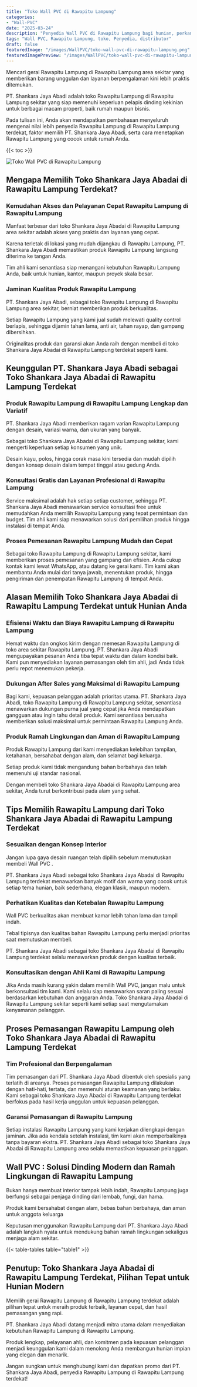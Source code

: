 ```yaml
---
title: "Toko Wall PVC di Rawapitu Lampung"
categories:
- "Wall-PVC"
date: "2025-03-24"
description: "Penyedia Wall PVC di Rawapitu Lampung bagi hunian, perkantoran, serta ritel. Material terbaik, variasi motif, pilihan warna elegan, beserta servis instalasi dikerjakan oleh teknisi berpengalaman dan kepastian resmi!|Servis penjualan Wall PVC di Rawapitu Lampung bagi keperluan tempat tinggal, office, atau toko, beserta material terbaik dan penempatan oleh tim ahli serta jaminan resmi.|Pilihan Wall PVC di Rawapitu Lampung yang terbukti untuk tempat tinggal, office, serta ritel, dengan panel unggulan dan penempatan ditangani oleh teknisi profesional dan jaminan resmi.|Penyediaan Wall PVC di Rawapitu Lampung bagi rumah, kantor, dan toko, dengan produk terbaik dan penempatan ditangani oleh teknisi ahli, lengkap beserta garansi resmi.}"
tags: "Wall PVC, Rawapitu Lampung, toko, Penyedia, distributor"
draft: false
featuredImage: "/images/WallPVC/toko-wall-pvc-di-rawapitu-lampung.png"
featuredImagePreview: "/images/WallPVC/toko-wall-pvc-di-rawapitu-lampung.png"
---
```


Mencari gerai Rawapitu Lampung di Rawapitu Lampung area sekitar yang memberikan barang unggulan dan layanan berpengalaman kini lebih praktis ditemukan.

PT. Shankara Jaya Abadi adalah toko Rawapitu Lampung di Rawapitu Lampung sekitar yang siap memenuhi keperluan pelapis dinding kekinian untuk berbagai macam properti, baik rumah maupun bisnis.

Pada tulisan ini, Anda akan mendapatkan pembahasan menyeluruh mengenai nilai lebih penyedia Rawapitu Lampung di Rawapitu Lampung terdekat, faktor memilih PT. Shankara Jaya Abadi, serta cara menetapkan Rawapitu Lampung yang cocok untuk rumah Anda.

{{< toc >}}

![Toko Wall PVC di Rawapitu Lampung](/images/Wall-PVC/Toko-Wall-PVC-di-Rawapitu-Lampung.png)

## Mengapa Memilih Toko Shankara Jaya Abadai di Rawapitu Lampung Terdekat?

### Kemudahan Akses dan Pelayanan Cepat Rawapitu Lampung di Rawapitu Lampung

Manfaat terbesar dari toko Shankara Jaya Abadai di Rawapitu Lampung area sekitar adalah akses yang praktis dan layanan yang cepat.

Karena terletak di lokasi yang mudah dijangkau di Rawapitu Lampung, PT. Shankara Jaya Abadi memastikan produk Rawapitu Lampung langsung diterima ke tangan Anda.

Tim ahli kami senantiasa siap menangani kebutuhan Rawapitu Lampung Anda, baik untuk hunian, kantor, maupun proyek skala besar.

### Jaminan Kualitas Produk Rawapitu Lampung

PT. Shankara Jaya Abadi, sebagai toko Rawapitu Lampung di Rawapitu Lampung area sekitar, berniat memberikan produk berkualitas.

Setiap Rawapitu Lampung yang kami jual sudah melewati quality control berlapis, sehingga dijamin tahan lama, anti air, tahan rayap, dan gampang dibersihkan.

Originalitas produk dan garansi akan Anda raih dengan membeli di toko Shankara Jaya Abadai di Rawapitu Lampung terdekat seperti kami.

## Keunggulan PT. Shankara Jaya Abadi sebagai Toko Shankara Jaya Abadai di Rawapitu Lampung Terdekat

### Produk Rawapitu Lampung di Rawapitu Lampung Lengkap dan Variatif

PT. Shankara Jaya Abadi memberikan ragam varian Rawapitu Lampung dengan desain, variasi warna, dan ukuran yang banyak.

Sebagai toko Shankara Jaya Abadai di Rawapitu Lampung sekitar, kami mengerti keperluan setiap konsumen yang unik.

Desain kayu, polos, hingga corak masa kini tersedia dan mudah dipilih dengan konsep desain dalam tempat tinggal atau gedung Anda.

### Konsultasi Gratis dan Layanan Profesional di Rawapitu Lampung

Service maksimal adalah hak setiap setiap customer, sehingga PT. Shankara Jaya Abadi menawarkan service konsultasi free untuk memudahkan Anda memilih Rawapitu Lampung yang tepat permintaan dan budget. Tim ahli kami siap menawarkan solusi dari pemilihan produk hingga instalasi di tempat Anda.

### Proses Pemesanan Rawapitu Lampung Mudah dan Cepat

Sebagai toko Rawapitu Lampung di Rawapitu Lampung sekitar, kami memberikan proses pemesanan yang gampang dan efisien. Anda cukup kontak kami lewat WhatsApp, atau datang ke gerai kami. Tim kami akan membantu Anda mulai dari tanya jawab, menentukan produk, hingga pengiriman dan penempatan Rawapitu Lampung di tempat Anda.

## Alasan Memilih Toko Shankara Jaya Abadai di Rawapitu Lampung Terdekat untuk Hunian Anda

### Efisiensi Waktu dan Biaya Rawapitu Lampung di Rawapitu Lampung

Hemat waktu dan ongkos kirim dengan memesan Rawapitu Lampung di toko area sekitar Rawapitu Lampung. PT. Shankara Jaya Abadi mengupayakan pesanan Anda tiba tepat waktu dan dalam kondisi baik. Kami pun menyediakan layanan pemasangan oleh tim ahli, jadi Anda tidak perlu repot menemukan pekerja.

### Dukungan After Sales yang Maksimal di Rawapitu Lampung

Bagi kami, kepuasan pelanggan adalah prioritas utama. PT. Shankara Jaya Abadi, toko Rawapitu Lampung di Rawapitu Lampung sekitar, senantiasa menawarkan dukungan purna jual yang cepat jika Anda mendapatkan gangguan atau ingin tahu detail produk. Kami senantiasa berusaha memberikan solusi maksimal untuk permintaan Rawapitu Lampung Anda.

### Produk Ramah Lingkungan dan Aman di Rawapitu Lampung

Produk Rawapitu Lampung dari kami menyediakan kelebihan tampilan, ketahanan, bersahabat dengan alam, dan selamat bagi keluarga.

Setiap produk kami tidak mengandung bahan berbahaya dan telah memenuhi uji standar nasional.

Dengan membeli toko Shankara Jaya Abadai di Rawapitu Lampung area sekitar, Anda turut berkontribusi pada alam yang sehat.

## Tips Memilih Rawapitu Lampung dari Toko Shankara Jaya Abadai di Rawapitu Lampung Terdekat

### Sesuaikan dengan Konsep Interior 

Jangan lupa gaya desain ruangan telah dipilih sebelum memutuskan membeli  Wall PVC .

PT. Shankara Jaya Abadi sebagai toko Shankara Jaya Abadai di Rawapitu Lampung terdekat menawarkan banyak motif dan warna yang cocok untuk setiap tema hunian, baik sederhana, elegan klasik, maupun modern.

### Perhatikan Kualitas dan Ketebalan Rawapitu Lampung

 Wall PVC  berkualitas akan membuat kamar lebih tahan lama dan tampil indah.

Tebal tipisnya dan kualitas bahan Rawapitu Lampung perlu menjadi prioritas saat memutuskan membeli.

PT. Shankara Jaya Abadi sebagai toko Shankara Jaya Abadai di Rawapitu Lampung terdekat selalu menawarkan produk dengan kualitas terbaik.

### Konsultasikan dengan Ahli Kami di Rawapitu Lampung

Jika Anda masih kurang yakin dalam memilih Wall PVC, jangan malu untuk berkonsultasi tim kami. Kami selalu siap menawarkan saran paling sesuai berdasarkan kebutuhan dan anggaran Anda. Toko Shankara Jaya Abadai di Rawapitu Lampung sekitar seperti kami setiap saat mengutamakan kenyamanan pelanggan.

## Proses Pemasangan Rawapitu Lampung oleh Toko Shankara Jaya Abadai di Rawapitu Lampung Terdekat

### Tim Profesional dan Berpengalaman

Tim pemasangan dari PT. Shankara Jaya Abadi dibentuk oleh spesialis yang terlatih di areanya. Proses pemasangan Rawapitu Lampung dilakukan dengan hati-hati, tertata, dan memenuhi aturan keamanan yang berlaku. Kami sebagai toko Shankara Jaya Abadai di Rawapitu Lampung terdekat berfokus pada hasil kerja unggulan untuk kepuasan pelanggan.

### Garansi Pemasangan di Rawapitu Lampung

Setiap instalasi Rawapitu Lampung yang kami kerjakan dilengkapi dengan jaminan. Jika ada kendala setelah instalasi, tim kami akan memperbaikinya tanpa bayaran ekstra. PT. Shankara Jaya Abadi sebagai toko Shankara Jaya Abadai di Rawapitu Lampung area selalu memastikan kepuasan pelanggan.

##  Wall PVC : Solusi Dinding Modern dan Ramah Lingkungan di Rawapitu Lampung

Bukan hanya membuat interior tampak lebih indah, Rawapitu Lampung juga berfungsi sebagai penjaga dinding dari lembab, fungi, dan hama.

Produk kami bersahabat dengan alam, bebas bahan berbahaya, dan aman untuk anggota keluarga

Keputusan menggunakan Rawapitu Lampung dari PT. Shankara Jaya Abadi adalah langkah nyata untuk mendukung bahan ramah lingkungan sekaligus menjaga alam sekitar.

{{< table-tables table="table1" >}}

## Penutup: Toko Shankara Jaya Abadai di Rawapitu Lampung Terdekat, Pilihan Tepat untuk Hunian Modern

Memilih gerai Rawapitu Lampung di Rawapitu Lampung terdekat adalah pilihan tepat untuk meraih produk terbaik, layanan cepat, dan hasil pemasangan yang rapi.

PT. Shankara Jaya Abadi datang menjadi mitra utama dalam menyediakan kebutuhan Rawapitu Lampung di Rawapitu Lampung.

Produk lengkap, pelayanan ahli, dan komitmen pada kepuasan pelanggan menjadi keunggulan kami dalam menolong Anda membangun hunian impian yang elegan dan menarik.

Jangan sungkan untuk menghubungi kami dan dapatkan promo dari PT. Shankara Jaya Abadi, penyedia Rawapitu Lampung di Rawapitu Lampung terdekat!
